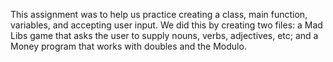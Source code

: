 This assignment was to help us practice creating a class, main function, variables, and accepting user input.
We did this by creating two files: a Mad Libs game that asks the user to supply nouns, verbs, adjectives, etc; and a Money program that works with doubles and the Modulo.
